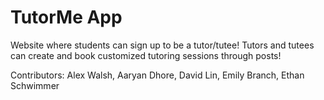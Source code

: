 # TutorMe App

Website where students can sign up to be a tutor/tutee! Tutors and tutees can create and book customized tutoring sessions through posts!

Contributors: Alex Walsh, Aaryan Dhore, David Lin, Emily Branch, Ethan Schwimmer
